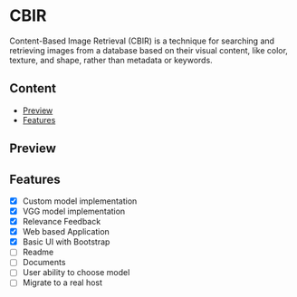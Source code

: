 
# CBIR

Content-Based Image Retrieval (CBIR) is a technique for searching and retrieving images from a database based on their visual content, like color, texture, and shape, rather than metadata or keywords. 

## Content

- [Preview](#preview)
- [Features](#features)


## Preview


## Features

- [x] Custom model implementation
- [x] VGG model implementation
- [x] Relevance Feedback
- [x] Web based Application
- [x] Basic UI with Bootstrap
- [ ] Readme
- [ ] Documents
- [ ] User ability to choose model
- [ ] Migrate to a real host
